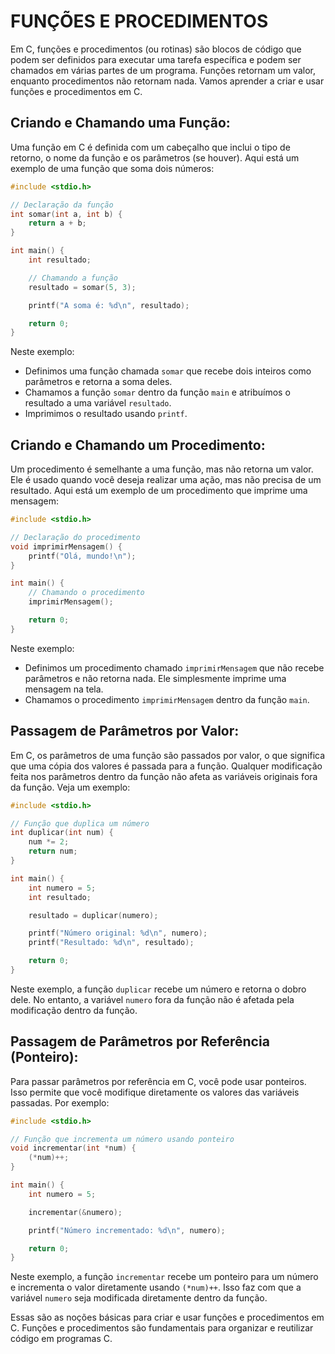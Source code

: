 # FUNÇÕES E PROCEDIMENTOS
Em C, funções e procedimentos (ou rotinas) são blocos de código que podem ser definidos para executar uma tarefa específica e podem ser chamados em várias partes de um programa. Funções retornam um valor, enquanto procedimentos não retornam nada. Vamos aprender a criar e usar funções e procedimentos em C.

## Criando e Chamando uma Função:
Uma função em C é definida com um cabeçalho que inclui o tipo de retorno, o nome da função e os parâmetros (se houver). Aqui está um exemplo de uma função que soma dois números:

```c
#include <stdio.h>

// Declaração da função
int somar(int a, int b) {
    return a + b;
}

int main() {
    int resultado;

    // Chamando a função
    resultado = somar(5, 3);

    printf("A soma é: %d\n", resultado);

    return 0;
}
```

Neste exemplo:

- Definimos uma função chamada `somar` que recebe dois inteiros como parâmetros e retorna a soma deles.
- Chamamos a função `somar` dentro da função `main` e atribuímos o resultado a uma variável `resultado`.
- Imprimimos o resultado usando `printf`.

## Criando e Chamando um Procedimento:
Um procedimento é semelhante a uma função, mas não retorna um valor. Ele é usado quando você deseja realizar uma ação, mas não precisa de um resultado. Aqui está um exemplo de um procedimento que imprime uma mensagem:

```c
#include <stdio.h>

// Declaração do procedimento
void imprimirMensagem() {
    printf("Olá, mundo!\n");
}

int main() {
    // Chamando o procedimento
    imprimirMensagem();

    return 0;
}
```

Neste exemplo:

- Definimos um procedimento chamado `imprimirMensagem` que não recebe parâmetros e não retorna nada. Ele simplesmente imprime uma mensagem na tela.
- Chamamos o procedimento `imprimirMensagem` dentro da função `main`.

## Passagem de Parâmetros por Valor:
Em C, os parâmetros de uma função são passados por valor, o que significa que uma cópia dos valores é passada para a função. Qualquer modificação feita nos parâmetros dentro da função não afeta as variáveis originais fora da função. Veja um exemplo:

```c
#include <stdio.h>

// Função que duplica um número
int duplicar(int num) {
    num *= 2;
    return num;
}

int main() {
    int numero = 5;
    int resultado;

    resultado = duplicar(numero);

    printf("Número original: %d\n", numero);
    printf("Resultado: %d\n", resultado);

    return 0;
}
```

Neste exemplo, a função `duplicar` recebe um número e retorna o dobro dele. No entanto, a variável `numero` fora da função não é afetada pela modificação dentro da função.

## Passagem de Parâmetros por Referência (Ponteiro):
Para passar parâmetros por referência em C, você pode usar ponteiros. Isso permite que você modifique diretamente os valores das variáveis passadas. Por exemplo:

```c
#include <stdio.h>

// Função que incrementa um número usando ponteiro
void incrementar(int *num) {
    (*num)++;
}

int main() {
    int numero = 5;

    incrementar(&numero);

    printf("Número incrementado: %d\n", numero);

    return 0;
}
```

Neste exemplo, a função `incrementar` recebe um ponteiro para um número e incrementa o valor diretamente usando `(*num)++`. Isso faz com que a variável `numero` seja modificada diretamente dentro da função.

Essas são as noções básicas para criar e usar funções e procedimentos em C. Funções e procedimentos são fundamentais para organizar e reutilizar código em programas C.